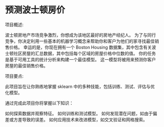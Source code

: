 # 预测波士顿房价

项目概述:

波士顿房地产市场竞争激烈，你想成为该地区最好的房地产经纪人。 为了与同行竞争，你决定利用一些基本的机器学习概念来帮助你和客户为他们的家寻找最佳销售价格。 幸运的是，你现在拥有一个 Boston Housing 数据集，其中包含有关波士顿社区房屋的汇总数据，其中包括每个区域的房屋价格中位数的值。 你的任务是基于可用工具的统计分析来构建一个最佳模型。 这一模型将被用来预测你客户房屋的最佳销售价格。

项目要点:

此项目旨在让你熟练地掌握 sklearn 中的多种技能，包括训练、测试、评估与优化模型。

通过完成此项目你将掌握以下知识：

如何探索数据并观察特征。
如何训练和测试模型。
如何发现潜在问题，如由于偏差或方差导致的误差。
如何应用技术来改进模型，如交叉验证和网格搜索。
